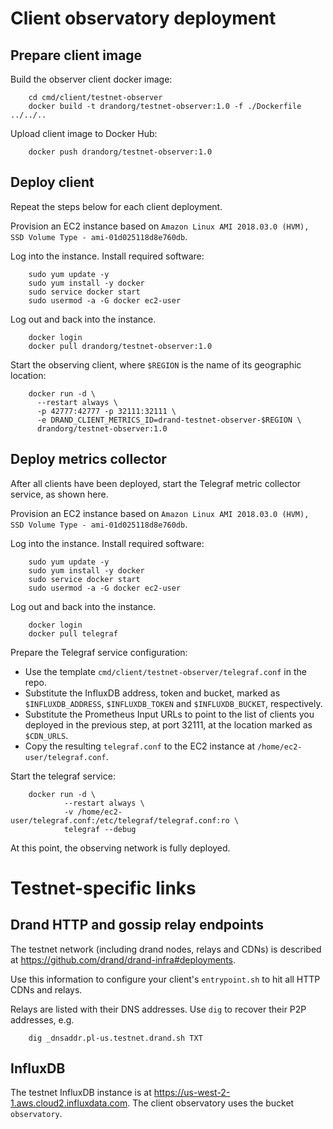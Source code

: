 # Client observatory deployment

## Prepare client image

Build the observer client docker image:

        cd cmd/client/testnet-observer
        docker build -t drandorg/testnet-observer:1.0 -f ./Dockerfile ../../..

Upload client image to Docker Hub:

        docker push drandorg/testnet-observer:1.0

## Deploy client

Repeat the steps below for each client deployment.

Provision an EC2 instance based on `Amazon Linux AMI 2018.03.0 (HVM), SSD Volume Type - ami-01d025118d8e760db`.

Log into the instance. Install required software:

        sudo yum update -y
        sudo yum install -y docker
        sudo service docker start
        sudo usermod -a -G docker ec2-user

Log out and back into the instance.

        docker login
        docker pull drandorg/testnet-observer:1.0

Start the observing client, where `$REGION` is the name of its geographic location:

        docker run -d \
          --restart always \
          -p 42777:42777 -p 32111:32111 \
          -e DRAND_CLIENT_METRICS_ID=drand-testnet-observer-$REGION \
          drandorg/testnet-observer:1.0

## Deploy metrics collector

After all clients have been deployed, start the Telegraf metric collector service, as shown here.

Provision an EC2 instance based on `Amazon Linux AMI 2018.03.0 (HVM), SSD Volume Type - ami-01d025118d8e760db`.

Log into the instance. Install required software:

        sudo yum update -y
        sudo yum install -y docker
        sudo service docker start
        sudo usermod -a -G docker ec2-user

Log out and back into the instance.

        docker login
        docker pull telegraf

Prepare the Telegraf service configuration:
- Use the template `cmd/client/testnet-observer/telegraf.conf` in the repo. 
- Substitute the InfluxDB address, token and bucket, marked as `$INFLUXDB_ADDRESS`, `$INFLUXDB_TOKEN` and `$INFLUXDB_BUCKET`, respectively.
- Substitute the Prometheus Input URLs to point to the list of clients you deployed in the previous step, at port 32111, at the location marked as `$CDN_URLS`.
- Copy the resulting `telegraf.conf` to the EC2 instance at `/home/ec2-user/telegraf.conf`.

Start the telegraf service:

        docker run -d \
                --restart always \
                -v /home/ec2-user/telegraf.conf:/etc/telegraf/telegraf.conf:ro \
                telegraf --debug

At this point, the observing network is fully deployed.

# Testnet-specific links

## Drand HTTP and gossip relay endpoints
The testnet network (including drand nodes, relays and CDNs) is described at https://github.com/drand/drand-infra#deployments.

Use this information to configure your client's `entrypoint.sh` to hit all HTTP CDNs and relays.

Relays are listed with their DNS addresses. Use `dig` to recover their P2P addresses, e.g.

        dig _dnsaddr.pl-us.testnet.drand.sh TXT

## InfluxDB
The testnet InfluxDB instance is at https://us-west-2-1.aws.cloud2.influxdata.com. The client observatory uses the bucket `observatory`.
